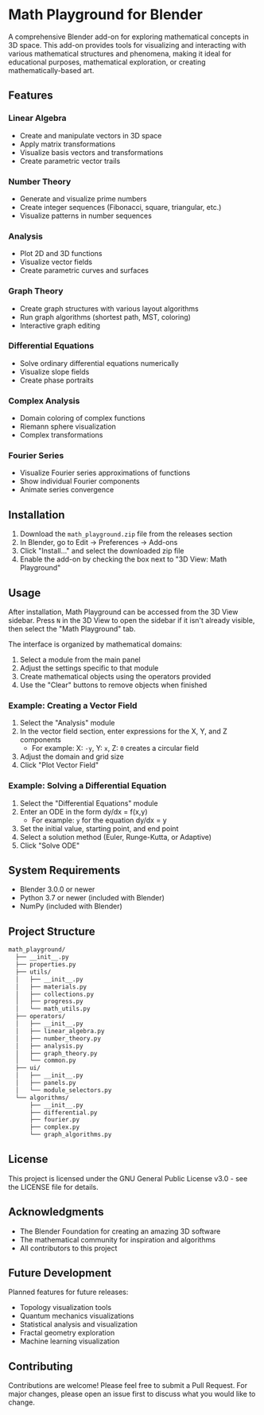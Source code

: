 # Math Playground for Blender

A comprehensive Blender add-on for exploring mathematical concepts in 3D space. This add-on provides tools for visualizing and interacting with various mathematical structures and phenomena, making it ideal for educational purposes, mathematical exploration, or creating mathematically-based art.

## Features

### Linear Algebra

- Create and manipulate vectors in 3D space
- Apply matrix transformations
- Visualize basis vectors and transformations
- Create parametric vector trails

### Number Theory

- Generate and visualize prime numbers
- Create integer sequences (Fibonacci, square, triangular, etc.)
- Visualize patterns in number sequences

### Analysis

- Plot 2D and 3D functions
- Visualize vector fields
- Create parametric curves and surfaces

### Graph Theory

- Create graph structures with various layout algorithms
- Run graph algorithms (shortest path, MST, coloring)
- Interactive graph editing

### Differential Equations

- Solve ordinary differential equations numerically
- Visualize slope fields
- Create phase portraits

### Complex Analysis

- Domain coloring of complex functions
- Riemann sphere visualization
- Complex transformations

### Fourier Series

- Visualize Fourier series approximations of functions
- Show individual Fourier components
- Animate series convergence

## Installation

1. Download the `math_playground.zip` file from the releases section
2. In Blender, go to Edit → Preferences → Add-ons
3. Click "Install..." and select the downloaded zip file
4. Enable the add-on by checking the box next to "3D View: Math Playground"

## Usage

After installation, Math Playground can be accessed from the 3D View sidebar. Press `N` in the 3D View to open the sidebar if it isn't already visible, then select the "Math Playground" tab.

The interface is organized by mathematical domains:

1. Select a module from the main panel
2. Adjust the settings specific to that module
3. Create mathematical objects using the operators provided
4. Use the "Clear" buttons to remove objects when finished

### Example: Creating a Vector Field

1. Select the "Analysis" module
2. In the vector field section, enter expressions for the X, Y, and Z components
   - For example: X: `-y`, Y: `x`, Z: `0` creates a circular field
3. Adjust the domain and grid size
4. Click "Plot Vector Field"

### Example: Solving a Differential Equation

1. Select the "Differential Equations" module
2. Enter an ODE in the form dy/dx = f(x,y)
   - For example: `y` for the equation dy/dx = y
3. Set the initial value, starting point, and end point
4. Select a solution method (Euler, Runge-Kutta, or Adaptive)
5. Click "Solve ODE"

## System Requirements

- Blender 3.0.0 or newer
- Python 3.7 or newer (included with Blender)
- NumPy (included with Blender)

## Project Structure

```markdown
math_playground/
  ├── __init__.py
  ├── properties.py
  ├── utils/
  │   ├── __init__.py
  │   ├── materials.py
  │   ├── collections.py
  │   ├── progress.py
  │   └── math_utils.py
  ├── operators/
  │   ├── __init__.py
  │   ├── linear_algebra.py
  │   ├── number_theory.py
  │   ├── analysis.py
  │   ├── graph_theory.py
  │   └── common.py
  ├── ui/
  │   ├── __init__.py
  │   ├── panels.py
  │   └── module_selectors.py
  └── algorithms/
      ├── __init__.py
      ├── differential.py
      ├── fourier.py
      ├── complex.py
      └── graph_algorithms.py
```

## License

This project is licensed under the GNU General Public License v3.0 - see the LICENSE file for details.

## Acknowledgments

- The Blender Foundation for creating an amazing 3D software
- The mathematical community for inspiration and algorithms
- All contributors to this project

## Future Development

Planned features for future releases:

- Topology visualization tools
- Quantum mechanics visualizations
- Statistical analysis and visualization
- Fractal geometry exploration
- Machine learning visualization

## Contributing

Contributions are welcome! Please feel free to submit a Pull Request. For major changes, please open an issue first to discuss what you would like to change.
